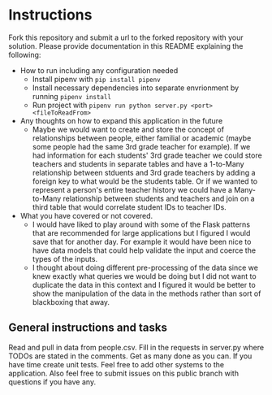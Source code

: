 
# Instructions
Fork this repository and submit a url to the forked repository with your solution.
Please provide documentation in this README explaining the following:
- How to run including any configuration needed
  - Install pipenv with `pip install pipenv`
  - Install necessary dependencies into separate envrionment by running `pipenv install`
  - Run project with `pipenv run python server.py <port> <fileToReadFrom>`
- Any thoughts on how to expand this application in the future
  - Maybe we would want to create and store the concept of relationships between people, either familial or academic (maybe some people had the same 3rd grade teacher for example). If we had information for each students' 3rd grade teacher we could store teachers and students in separate tables and have a 1-to-Many relationship between stduents and 3rd grade teachers by adding a foreign key to what would be the students table.  Or if we wanted to represent a person's entire teacher history we could have a Many-to-Many relationship between students and teachers and join on a third table that would correlate student IDs to teacher IDs.
- What you have covered or not covered.
  - I would have liked to play around with some of the Flask patterns that are recommended for large applications but I figured I would save that for another day. For example it would have been nice to have data models that could help validate the input and coerce the types of the inputs.
  - I thought about doing different pre-processing of the data since we knew exactly what queries we would be doing but I did not want to duplicate the data in this context and I figured it would be better to show the manipulation of the data in the methods rather than sort of blackboxing that away.
## General instructions and tasks
Read and pull in data from people.csv.
Fill in the requests in server.py where TODOs are stated in the comments.
Get as many done as you can.
If you have time create unit tests.
Feel free to add other systems to the application.
Also feel free to submit issues on this public branch with questions if you have any.

